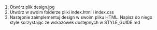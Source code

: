 1. Otwórz plik design.jpg
2. Utwórz w swoim folderze pliki index.html i index.css
3. Następnie zaimplementuj design w swoim pliku HTML. Napisz do niego style korzystając ze wskazówek dostępnych w STYLE_GUIDE.md